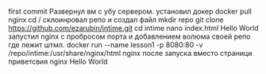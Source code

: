 first commit Развернул вм с убу сервером. установил докер docker pull 
nginx cd / склоинровал репо и создал файл mkdir repo git clone 
https://github.com/ezarubin/intime.git cd intime nano index.html Hello 
World запустил nginx с пробросом порта и добавлением волюма своей репо 
где лежит штмл. docker run --name lesson1 -p 8080:80 -v 
/repo/intime:/usr/share/nginx/html nginx после запуска вместо страници 
приветсвия nginx
 Hello World
